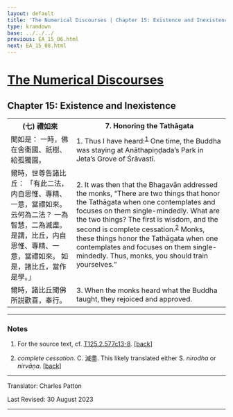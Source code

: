 ```yaml
---
layout: default
title: 'The Numerical Discourses | Chapter 15: Existence and Inexistence | 7. Honoring the Tathāgata'
type: kramdown
base: ../../../
previous: EA_15_06.html
next: EA_15_08.html
---
```


<h1><a href='../index.html'>The Numerical Discourses</a></h1>
<h2>Chapter 15: Existence and Inexistence</h2>

<table class="trans">
  <th class='ch'>(七) 禮如來</th>
  <th class='en'>7. Honoring the Tathāgata</th>
  <tr>
    <td class='ch' title='T125.2.577c13'>聞如是： 一時，佛在舍衞國、祇樹、給孤獨園。</td>
    <td id='p1'>1. Thus I have heard:<sup id="ref1"><a href="#n1">1</a></sup> One time, the Buddha was staying at Anāthapiṇḍada’s Park in Jeta’s Grove of Śrāvastī.</td>
  </tr>
  <tr>
    <td class='ch' title='T125.2.577c14'>爾時，世尊告諸比丘： 「有此二法，内自思惟、專精、一意，當禮如來。 云何為二法？ 一為智慧，二為滅盡。 是謂，比丘，内自思惟、專精、一意，當禮如來。 如是，諸比丘，當作是學。」</td>
    <td id='p2'>2. It was then that the Bhagavān addressed the monks, “There are two things that honor the Tathāgata when one contemplates and focuses on them single-mindedly. What are the two things? The first is wisdom, and the second is complete cessation.<sup id="ref2"><a href="#n2">2</a></sup> Monks, these things honor the Tathāgata when one contemplates and focuses on them single-mindedly. Thus, monks, you should train yourselves.”</td>
  </tr>
  <tr>
    <td class='ch' title='T125.2.577c17'>爾時，諸比丘聞佛所説歡喜，奉行。</td>
    <td id='p3'>3. When the monks heard what the Buddha taught, they rejoiced and approved.</td>
  </tr>
</table>

<hr/>

<h3 id="notes">Notes</h3>

<ol class="notes-list">
<li id="n1"><p>For the source text, cf. <a href="https://cbetaonline.dila.edu.tw/zh/T02n0125_p0577c13" target="_blank">T125.2.577c13-8</a>. [<a href="#ref1">back</a>]</p></li>
<li id="n2"><p><em>complete cessation</em>. C. 滅盡. This likely translated either S. <em>nirodha</em> or <em>nirvāṇa</em>. [<a href="#ref2">back</a>]</p></li>
</ol>
<hr/>

<p class="translator">Translator: Charles Patton</p>
<p class='revised'>Last Revised: 30 August 2023</p>

<hr/>